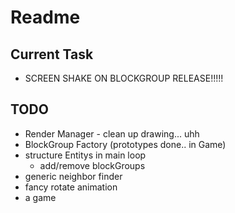 # Readme

## Current Task
* SCREEN SHAKE ON BLOCKGROUP RELEASE!!!!!
## TODO
* Render Manager - clean up drawing... uhh
* BlockGroup Factory (prototypes done.. in Game)
* structure Entitys in main loop
  * add/remove blockGroups
* generic neighbor finder
* fancy rotate animation
* a game
